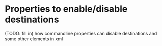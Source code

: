 # Properties to enable/disable destinations

(TODO: fill in) how commandline properties can disable destinations and some other elements in xml